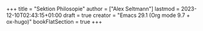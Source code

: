 +++
title = "Sektion Philosopie"
author = ["Alex Seltmann"]
lastmod = 2023-12-10T02:43:15+01:00
draft = true
creator = "Emacs 29.1 (Org mode 9.7 + ox-hugo)"
bookFlatSection = true
+++
